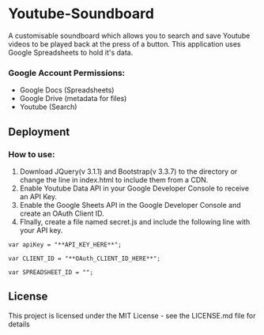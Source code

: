 # Youtube-Soundboard
A customisable soundboard which allows you to search and save Youtube videos to be played back at the press of a button. This application uses Google Spreadsheets to hold it's data. 

### Google Account Permissions:
+ Google Docs (Spreadsheets)
+ Google Drive (metadata for files)
+ Youtube (Search)

## Deployment
### How to use:
1. Download JQuery(v 3.1.1) and Bootstrap(v 3.3.7) to the directory or change the line in index.html to include them from a CDN.
2. Enable Youtube Data API in your Google Developer Console to receive an API Key.
3. Enable the Google Sheets API in the Google Developer Console and create an OAuth Client ID.
4. FInally, create a file named secret.js and include the following line with your API key.

```
var apiKey = "**API_KEY_HERE**";

var CLIENT_ID = "**OAuth_CLIENT_ID_HERE**";

var SPREADSHEET_ID = "";
```

## License

This project is licensed under the MIT License - see the LICENSE.md file for details
